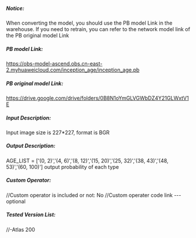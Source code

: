 ##### Notice:
When converting the model, you should use the PB model Link in the warehouse. If you need to retrain, you can refer to the network model link of the PB original model Link

##### PB model Link:
https://obs-model-ascend.obs.cn-east-2.myhuaweicloud.com/inception_age/inception_age.pb

##### PB original model Link:
https://drive.google.com/drive/folders/0B8N1oYmGLVGWbDZ4Y21GLWxtV1E

##### Input Description:
Input image size is 227*227, format is BGR

##### Output Description:
AGE_LIST = ['(0, 2)','(4, 6)','(8, 12)','(15, 20)','(25, 32)','(38, 43)','(48, 53)','(60, 100)']
output probability of each type

##### Custom Operator:
//Custom operator is included or not: No
//Custom operater code link ---optional

##### Tested Version List:
//-Atlas 200
